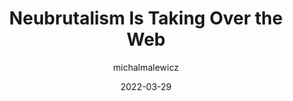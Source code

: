 ---
author: michalmalewicz
date: 2022-03-29
draft: true
publisher: uxdesigncc
tags:
  - design
  - web
target_url: https://uxdesign.cc/neubrutalism-is-taking-over-the-web-e9d09e0fe441
title: Neubrutalism Is Taking Over the Web
---